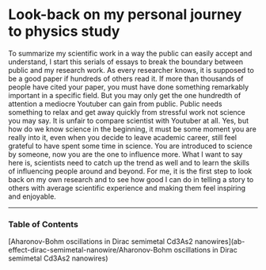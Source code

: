 # Look-back on my personal journey to physics study
To summarize my scientific work in a way the public can easily accept and understand, I start this serials of essays to break the boundary between public and my research work. As every researcher knows, it is supposed to be a good paper if hundreds of others read it. If more than thousands of people have cited your paper, you must have done something remarkably important in a specific field. But you may only get the one hundredth of attention a mediocre Youtuber can gain from public. Public needs something to relax and get away quickly from stressful work not science you may say. It is unfair to compare scientist with Youtuber at all. Yes, but how do we know science in the beginning, it must be some moment you are really into it, even when you decide to leave academic career, still feel grateful to have spent some time in science. You are introduced to science by someone, now you are the one to influence more.  What I want to say here is, scientists need to catch up the trend as well and to learn the skills of influencing people around and beyond. For me, it is the first step to look back on my own research and to see how good I can do in telling a story to others with average scientific experience and making them feel inspiring and enjoyable.

---
### Table of Contents
[Aharonov-Bohm oscillations in Dirac semimetal Cd3As2 nanowires](ab-effect-dirac-semimetal-nanowire/Aharonov-Bohm oscillations in Dirac semimetal Cd3As2 nanowires)
